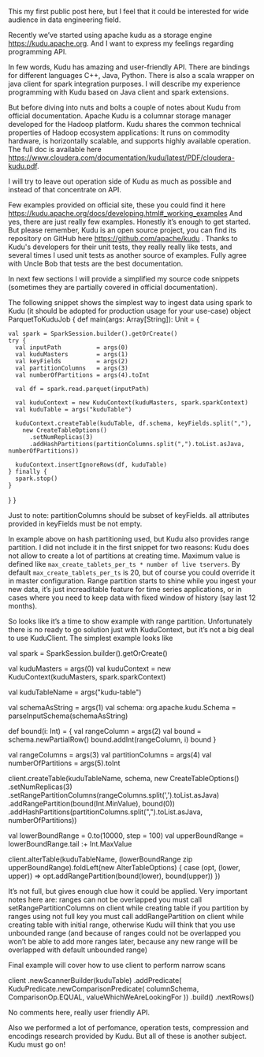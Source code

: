 This my first public post here, but I feel that it could be interested for wide audience in data engineering field.

Recently we’ve started using apache kudu as a storage engine https://kudu.apache.org. And I want to express my feelings regarding programming API.

In few words, Kudu has amazing and user-friendly API. There are bindings for different languages C++, Java, Python. There is also a scala wrapper on java client for spark integration purposes. I will describe my experience programming with Kudu based on Java client and spark extensions.
 
But before diving into nuts and bolts a couple of notes about Kudu from official documentation. Apache Kudu is a columnar storage manager developed for the Hadoop platform. Kudu shares the common technical properties of Hadoop ecosystem applications: It runs on commodity hardware, is horizontally scalable, and supports highly available operation. The full doc is available here https://www.cloudera.com/documentation/kudu/latest/PDF/cloudera-kudu.pdf.

I will try to leave out operation side of Kudu as much as possible and instead of that concentrate on API.

Few examples provided on official site, these you could find it here https://kudu.apache.org/docs/developing.html#_working_examples
And yes, there are just really few examples. Honestly it’s enough to get started. But please remember, Kudu is an open source project, you can find its repository on GitHub here https://github.com/apache/kudu . Thanks to Kudu's developers for their unit tests, they really really like tests, and several times I used unit tests as another source of examples. Fully agree with Uncle Bob that tests are the best documentation.

In next few sections I will provide a simplified my source code snippets (sometimes they are partially covered in official documentation).

The following snippet shows the simplest way to ingest data using spark to Kudu (it should be adopted for production usage for your use-case)
object ParquetToKuduJob {
  def main(args: Array[String]): Unit = {

    val spark = SparkSession.builder().getOrCreate()
    try {
      val inputPath          = args(0)
      val kuduMasters        = args(1)
      val keyFields          = args(2)
      val partitionColumns   = args(3)
      val numberOfPartitions = args(4).toInt

      val df = spark.read.parquet(inputPath)

      val kuduContext = new KuduContext(kuduMasters, spark.sparkContext)
      val kuduTable = args("kuduTable")

      kuduContext.createTable(kuduTable, df.schema, keyFields.split(","),
        new CreateTableOptions()
          .setNumReplicas(3)
          .addHashPartitions(partitionColumns.split(",").toList.asJava, numberOfPartitions))

      kuduContext.insertIgnoreRows(df, kuduTable)
    } finally {
      spark.stop()
    }
  }
}

Just to note:
partitionColumns should be subset of keyFields.
all attributes provided in keyFields must be not empty.

In example above on hash partitioning used, but Kudu also provides range partition. I did not include it in the first snippet for two reasons:
Kudu does not allow to create a lot of partitions at creating time. Maximum value is defined like `max_create_tablets_per_ts * number of live tservers`. By default `max_create_tablets_per_ts` is 20, but of course you could override it in master configuration.
Range partition starts to shine while you ingest your new data, it’s just increaditable feature for time series applications, or in cases where you need to keep data with fixed window of history (say last 12 months).

So looks like it’s a time to show example with range partition. Unfortunately there is no ready to go solution just with KuduContext, but it’s not a big deal to use KuduClient. The simplest example looks like

val spark = SparkSession.builder().getOrCreate()

val kuduMasters = args(0)
val kuduContext = new KuduContext(kuduMasters, spark.sparkContext)

val kuduTableName = args("kudu-table")

val schemaAsString = args(1)
val schema: org.apache.kudu.Schema = parseInputSchema(schemaAsString)

def bound(i: Int) = {
  val rangeColumn = args(2)
  val bound = schema.newPartialRow()
  bound.addInt(rangeColumn, i)
  bound
}

val rangeColumns = args(3)
val partitionColumns = args(4)
val numberOfPartitions = args(5).toInt

client.createTable(kuduTableName, schema, new CreateTableOptions()
  .setNumReplicas(3)
  .setRangePartitionColumns(rangeColumns.split(',').toList.asJava)
  .addRangePartition(bound(Int.MinValue), bound(0))
  .addHashPartitions(partitionColumns.split(",").toList.asJava, numberOfPartitions))

  val lowerBoundRange = 0.to(10000, step = 100)
  val upperBoundRange = lowerBoundRange.tail :+ Int.MaxValue

  client.alterTable(kuduTableName, (lowerBoundRange zip upperBoundRange).foldLeft(new AlterTableOptions) { case (opt, (lower, upper)) =>
    opt.addRangePartition(bound(lower), bound(upper))
  })

It’s not full, but gives enough clue how it could be applied.
Very important notes here are:
ranges can not be overlapped
you must call setRangePartitionColumns on client while creating table if you partition by ranges using not full key
you must call addRangePartition on client while creating table with initial range, otherwise Kudu will think that you use unbounded range (and because of ranges could not be overlapped you won’t be able to add more ranges later, because any new range will be overlapped with default unbounded range)

Final example will cover how to use client to perform narrow scans

client
              .newScannerBuilder(kuduTable)
              .addPredicate(
                KuduPredicate.newComparisonPredicate(
                  columnSchema,
                  ComparisonOp.EQUAL,
                  valueWhichWeAreLookingFor
                ))
              .build()
              .nextRows()

No comments here, really user friendly API.

Also we performed a lot of perfomance, operation tests, compression and encodings research provided by Kudu. But all of these is another subject. Kudu must go on!
